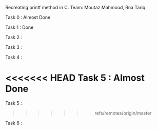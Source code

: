 Recreating printf method in C.
Team: Moutaz Mahmoud, Rna Tariq.

Task 0 : Almost Done

Task 1 : Done

Task 2 :

Task 3 :

Task 4 :

<<<<<<< HEAD
Task 5 : Almost Done
=======
Task 5 :
>>>>>>> refs/remotes/origin/master

Task 6 :
